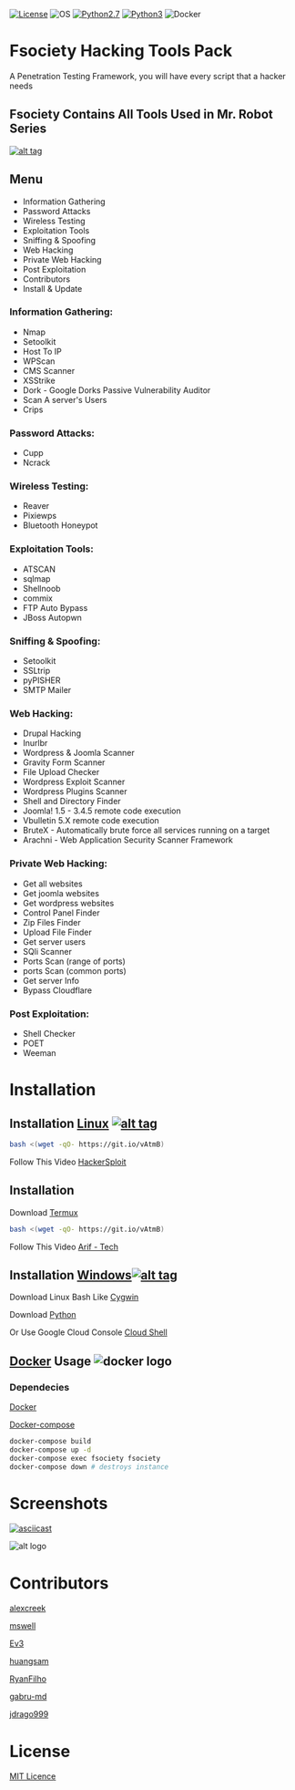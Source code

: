 [![License](https://img.shields.io/badge/License-MIT-blue.svg?style=flat-square)](https://github.com/Manisso/fsociety/blob/master/LICENSE) ![OS](https://img.shields.io/badge/Tested%20On-Linux%20|%20OSX%20|%20Windows%20|%20Android-yellowgreen.svg?style=flat-square) [![Python2.7](https://img.shields.io/badge/Python-2.7-green.svg?style=flat-square)](https://www.python.org/downloads/release/python-2714/) [![Python3](https://img.shields.io/badge/Python-3-green.svg?style=flat-square)](https://github.com/Manisso/fsociety/tree/python3) ![Docker](https://img.shields.io/docker/automated/jrottenberg/ffmpeg.svg?style=flat-square)

# Fsociety Hacking Tools Pack

A Penetration Testing Framework, you will have every script that a hacker needs

## Fsociety Contains All Tools Used in Mr. Robot Series

[![alt tag](http://nikolaskama.me/content/images/2016/07/mr-robot-1.gif)](https://wikipedia.org/wiki/Mr._Robot)

## Menu

- Information Gathering
- Password Attacks
- Wireless Testing
- Exploitation Tools
- Sniffing & Spoofing
- Web Hacking
- Private Web Hacking
- Post Exploitation
- Contributors
- Install & Update

### Information Gathering:

- Nmap
- Setoolkit
- Host To IP
- WPScan
- CMS Scanner
- XSStrike
- Dork - Google Dorks Passive Vulnerability Auditor
- Scan A server's Users
- Crips

### Password Attacks:

- Cupp
- Ncrack

### Wireless Testing:

- Reaver
- Pixiewps
- Bluetooth Honeypot

### Exploitation Tools:

- ATSCAN
- sqlmap
- Shellnoob
- commix
- FTP Auto Bypass
- JBoss Autopwn

### Sniffing & Spoofing:

- Setoolkit
- SSLtrip
- pyPISHER
- SMTP Mailer

### Web Hacking:

- Drupal Hacking
- Inurlbr
- Wordpress & Joomla Scanner
- Gravity Form Scanner
- File Upload Checker
- Wordpress Exploit Scanner
- Wordpress Plugins Scanner
- Shell and Directory Finder
- Joomla! 1.5 - 3.4.5 remote code execution
- Vbulletin 5.X remote code execution
- BruteX - Automatically brute force all services running on a target
- Arachni - Web Application Security Scanner Framework

### Private Web Hacking:

- Get all websites
- Get joomla websites
- Get wordpress websites
- Control Panel Finder
- Zip Files Finder
- Upload File Finder
- Get server users
- SQli Scanner
- Ports Scan (range of ports)
- ports Scan (common ports)
- Get server Info
- Bypass Cloudflare

### Post Exploitation:

- Shell Checker
- POET
- Weeman

# Installation

## Installation [Linux](https://wikipedia.org/wiki/Linux) [![alt tag](http://icons.iconarchive.com/icons/dakirby309/simply-styled/32/OS-Linux-icon.png)](https://fr.wikipedia.org/wiki/Linux)

```bash
bash <(wget -qO- https://git.io/vAtmB)
```

Follow This Video [HackerSploit](https://www.youtube.com/watch?v=t3uYpMrK2EU)

## Installation

Download [Termux](https://play.google.com/store/apps/details?id=com.termux)

```bash
bash <(wget -qO- https://git.io/vAtmB)
```

Follow This Video [Arif - Tech](https://www.youtube.com/watch?v=JwK5oOBjpgQ&t=160s)

## Installation [Windows](https://wikipedia.org/wiki/Microsoft_Windows)[![alt tag](http://icons.iconarchive.com/icons/yootheme/social-bookmark/32/social-windows-button-icon.png)](https://fr.wikipedia.org/wiki/Microsoft_Windows)

Download Linux Bash Like [Cygwin](https://www.cygwin.com/)

Download [Python](https://www.python.org/downloads/release/python-2714/)

Or Use Google Cloud Console [Cloud Shell](https://console.cloud.google.com/cloudshell/editor?project=&pli=1&shellonly=true)

## [Docker](https://en.wikipedia.org/wiki/Docker_(software)) Usage ![docker logo](https://png.icons8.com/color/50/000000/docker.png)

### Dependecies

[Docker](https://www.docker.com/)

[Docker-compose](https://docs.docker.com/compose/install/)

```bash
docker-compose build
docker-compose up -d
docker-compose exec fsociety fsociety
docker-compose down # destroys instance
```

# Screenshots

[![asciicast](https://asciinema.org/a/URj2nvpbYpeJyJe43KlASZ7fz.png)](https://asciinema.org/a/URj2nvpbYpeJyJe43KlASZ7fz)

![alt logo](https://media.giphy.com/media/xT0xeFxyHAKirrLa24/giphy.gif)

# Contributors

[alexcreek](https://github.com/alexcreek)

[mswell](https://github.com/mswell)

[Ev3](https://github.com/Ev3)

[huangsam](https://github.com/huangsam)

[RyanFilho](https://github.com/RyanFilho)

[gabru-md](https://github.com/gabru-md)

[jdrago999](https://github.com/jdrago999)

# License

[MIT Licence](https://github.com/Manisso/fsociety/blob/master/LICENSE)
